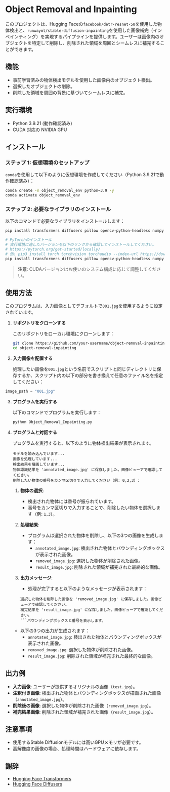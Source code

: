 # Object Removal and Inpainting

このプロジェクトは、Hugging Faceの`facebook/detr-resnet-50`を使用した物体検出と、`runwayml/stable-diffusion-inpainting`を使用した画像補完（インペインティング）を実現するパイプラインを提供します。ユーザーは画像内のオブジェクトを特定して削除し、削除された領域を周囲とシームレスに補完することができます。

## 機能
- 事前学習済みの物体検出モデルを使用した画像内のオブジェクト検出。
- 選択したオブジェクトの削除。
- 削除した領域を周囲の背景に基づいてシームレスに補完。

## 実行環境
- Python 3.9.21 (動作確認済み)
- CUDA 対応の NVIDIA GPU

## インストール

### ステップ 1: 仮想環境のセットアップ
`conda`を使用して以下のように仮想環境を作成してください（Python 3.9.21で動作確認済み）：

```bash
conda create -n object_removal_env python=3.9 -y
conda activate object_removal_env
```

### ステップ 2: 必要なライブラリのインストール
以下のコマンドで必要なライブラリをインストールします：

```bash
pip install transformers diffusers pillow opencv-python-headless numpy

# PyTorchのインストール
# 実行環境に適したバージョンを以下のリンクから確認してインストールしてください。
# https://pytorch.org/get-started/locally/
# 例: pip3 install torch torchvision torchaudio --index-url https://download.pytorch.org/whl/cu121
pip install transformers diffusers pillow opencv-python-headless numpy
```

> **注意**: CUDAバージョンはお使いのシステム構成に応じて調整してください。

## 使用方法

このプログラムは、入力画像としてデフォルトで`001.jpg`を使用するように設定されています。

1. **リポジトリをクローンする**

   このリポジトリをローカル環境にクローンします：

   ```bash
   git clone https://github.com/your-username/object-removal-inpainting.git
   cd object-removal-inpainting
   ```

2. **入力画像を配置する**

   処理したい画像を`001.jpg`という名前でスクリプトと同じディレクトリに保存するか、スクリプト内の以下の部分を書き換えて任意のファイル名を指定してください：

```python
image_path = "001.jpg"
```

3. **プログラムを実行する**

   以下のコマンドでプログラムを実行します：

   ```bash
   python Object_Removal_Inpainting.py
   ```

4. **プログラムと対話する**

   プログラムを実行すると、以下のように物体検出結果が表示されます。

   ```
   モデルを読み込んでいます...
   画像を処理しています...
   検出結果を描画しています...
   物体認識結果を 'annotated_image.jpg' に保存しました。画像ビューアで確認してください。
   削除したい物体の番号をカンマ区切りで入力してください（例: 0,2,3）: 
   ```

   1. **物体の選択**:
      - 検出された物体には番号が振られています。
      - 番号をカンマ区切りで入力することで、削除したい物体を選択します（例: `1,3`）。

   2. **処理結果**:
      - プログラムは選択された物体を削除し、以下の3つの画像を生成します：
        - `annotated_image.jpg`: 検出された物体とバウンディングボックスが表示された画像。
        - `removed_image.jpg`: 選択した物体が削除された画像。
        - `result_image.jpg`: 削除された領域が補完された最終的な画像。

   3. **出力メッセージ**:
      - 処理が完了すると以下のようなメッセージが表示されます：

      ```
      選択した物体を削除した画像を 'removed_image.jpg' に保存しました。画像ビューアで確認してください。
      補完結果を 'result_image.jpg' に保存しました。画像ビューアで確認してください。
      ```バウンディングボックスと番号を表示します。
   - 以下の3つの出力が生成されます：
     - `annotated_image.jpg`: 検出された物体とバウンディングボックスが表示された画像。
     - `removed_image.jpg`: 選択した物体が削除された画像。
     - `result_image.jpg`: 削除された領域が補完された最終的な画像。

## 出力例
- **入力画像**: ユーザーが提供するオリジナルの画像（`test.jpg`）。
- **注釈付き画像**: 検出された物体とバウンディングボックスが描画された画像（`annotated_image.jpg`）。
- **削除後の画像**: 選択した物体が削除された画像（`removed_image.jpg`）。
- **補完結果画像**: 削除された領域が補完された画像（`result_image.jpg`）。

## 注意事項
- 使用するStable Diffusionモデルには高いGPUメモリが必要です。
- 高解像度の画像の場合、処理時間はハードウェアに依存します。

## 謝辞
- [Hugging Face Transformers](https://huggingface.co/transformers/)
- [Hugging Face Diffusers](https://huggingface.co/docs/diffusers/)

